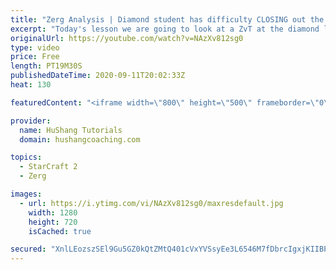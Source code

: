 ```yaml
---
title: "Zerg Analysis | Diamond student has difficulty CLOSING out the MATCH [Starcraft 2]"
excerpt: "Today's lesson we are going to look at a ZvT at the diamond level focusing on the Zerg Analysis. The zerg manages to get into a very strong position but has difficulty closing it out. Let's learn how we can approach this scenario better!  Zerg Analysis | Diamond student has difficulty CLOSING out the"
originalUrl: https://youtube.com/watch?v=NAzXv812sg0
type: video
price: Free
length: PT19M30S
publishedDateTime: 2020-09-11T20:02:33Z
heat: 130

featuredContent: "<iframe width=\"800\" height=\"500\" frameborder=\"0\" src=\"https://www.youtube.com/embed/NAzXv812sg0\" allow=\"accelerometer; autoplay; encrypted-media; gyroscope; picture-in-picture\" allowfullscreen></iframe>"

provider:
  name: HuShang Tutorials
  domain: hushangcoaching.com

topics:
  - StarCraft 2
  - Zerg

images:
  - url: https://i.ytimg.com/vi/NAzXv812sg0/maxresdefault.jpg
    width: 1280
    height: 720
    isCached: true

secured: "XnlLEozszSEl9Gu5GZ0kQtZMtQ401cVxYVSsyEe3L6546M7fDbrcIgxjKIIBPgGWV/R7Nc0u5v9bA+wjQAS/YRv9PUxDbyag1jBJqLybm6i/vYDhC92aOyYlKZB4wrNMCvN225/qhlkT/YGLwcnKKwFAdbOm5RZfPXq/xT7f4IvmI4uKdD88O2BselRpZCtVf2ad9w9i/a85qlWTlWSa3j+3BYuziJ588PP8RYhW7vvzr8qt4583VkWx4wfYiHJO5n4Fx2hvQxNrJdOBHOxEnDvl181cA031jLilFneuOu+XYcTR1V0oWjT8Cbaig35BEaCR/Rn7xPl0pbydEAGT1mgulZQ4Y1CV4lZZabAcj5A9eIVFNNLH8hSk/o0Hk2yslXpOb9hQhg3mr4nwBiuLFoXiRKJF0x0aLYr7qTiEtq0=;H2lUw4A+fhdFqQ0Btaw8cQ=="
---
```


